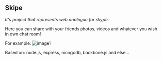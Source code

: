 Skipe
-

*It's project that represents web analogue for skype.*

Here you can share with your friends photos, videos and whatever you wish in own chat room!

For example:
![image1]

Based on: node.js, express, mongodb, backbone.js and else...

[image1]: https://github.com/codeName007/skipe/blob/master/src/public/i/carousel1.png?raw=true
